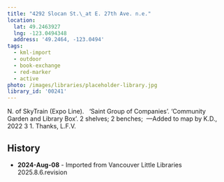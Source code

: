 ```yaml
---
title: "4292 Slocan St.\_at E. 27th Ave. n.e."
location:
  lat: 49.2463927
  lng: -123.0494348
  address: '49.2464, -123.0494'
tags:
  - kml-import
  - outdoor
  - book-exchange
  - red-marker
  - active
photo: /images/libraries/placeholder-library.jpg
library_id: '00241'
---
```

N. of SkyTrain (Expo Line).   
‘Saint Group of Companies’.
 ‘Community Garden and Library Box’.
2 shelves; 2 benches; 
—Added to map by K.D., 2022 3 1. Thanks, L.F.V.  

## History
- **2024-Aug-08** - Imported from Vancouver Little Libraries 2025.8.6.revision
